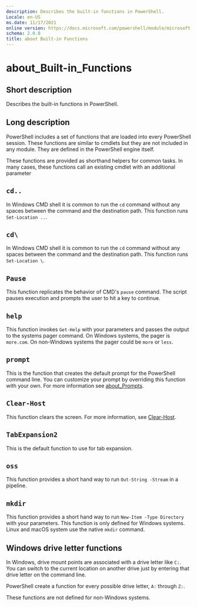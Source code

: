 ```yaml
---
description: Describes the built-in functions in PowerShell.
Locale: en-US
ms.date: 11/17/2021
online version: https://docs.microsoft.com/powershell/module/microsoft.powershell.core/about/about_built-in_functions?view=powershell-7.2&WT.mc_id=ps-gethelp
schema: 2.0.0
title: about Built-in Functions
---
```

# about_Built-in_Functions

## Short description

Describes the built-in functions in PowerShell.

## Long description

PowerShell includes a set of functions that are loaded into every PowerShell
session. These functions are similar to cmdlets but they are not included in
any module. They are defined in the PowerShell engine itself.

These functions are provided as shorthand helpers for common tasks. In many
cases, these functions call an existing cmdlet with an additional parameter

## `cd..`

In Windows CMD shell it is common to run the `cd` command without any spaces
between the command and the destination path. This function runs
`Set-Location ..`.

## `cd\`

In Windows CMD shell it is common to run the `cd` command without any spaces
between the command and the destination path. This function runs
`Set-Location \`.

## `Pause`

This function replicates the behavior of CMD's `pause` command. The script
pauses execution and prompts the user to hit a key to continue.

## `help`

This function invokes `Get-Help` with your parameters and passes the output to
the systems pager command. On Windows systems, the pager is `more.com`. On
non-Windows systems the pager could be `more` or `less`.

## `prompt`

This is the function that creates the default prompt for the PowerShell command
line. You can customize your prompt by overriding this function with your own.
For more information see [about_Prompts](about_Prompts.md).

## `Clear-Host`

This function clears the screen. For more information, see
[Clear-Host](xref:Microsoft.PowerShell.Core.Clear-Host).

## `TabExpansion2`

This is the default function to use for tab expansion.

## `oss`

This function provides a short hand way to run `Out-String -Stream` in a
pipeline.

## `mkdir`

This function provides a short hand way to run `New-Item -Type Directory` with
your parameters. This function is only defined for Windows systems. Linux and
macOS system use the native `mkdir` command.

## Windows drive letter functions

In Windows, drive mount points are associated with a drive letter like `C:`.
You can switch to the current location on another drive just by entering that
drive letter on the command line.

PowerShell create a function for every possible drive letter, `A:` through `Z:`.

These functions are not defined for non-Windows systems.
